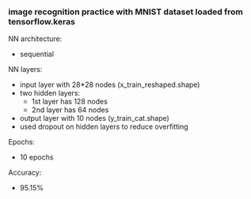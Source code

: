 ### image recognition practice with MNIST dataset loaded from tensorflow.keras

NN architecture: 
- sequential    

NN layers:  
- input layer with 28*28 nodes (x_train_reshaped.shape)
- two hidden layers:
  - 1st layer has 128 nodes
  - 2nd layer has 64 nodes
- output layer with 10 nodes (y_train_cat.shape)
- used dropout on hidden layers to reduce overfitting

Epochs:  
- 10 epochs

Accuracy:
- 95.15%

  
